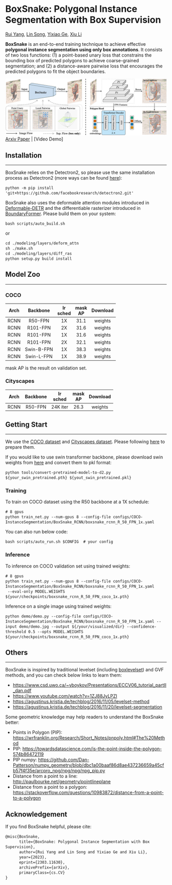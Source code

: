 # BoxSnake: Polygonal Instance Segmentation with Box Supervision
[Rui Yang](https://yangr116.github.io), [Lin Song](http://linsong.info), [Yixiao Ge](https://geyixiao.com), [Xiu Li](https://www.sigs.tsinghua.edu.cn/lx/main.htm)

**BoxSnake** is an end-to-end training technique to achieve effective **polygonal instance segmentation using only box annotations**. It consists of two loss functions: (1) a point-based unary loss that constrains the bounding box of predicted polygons to achieve coarse-grained segmentation; and (2) a distance-aware pairwise loss that encourages the predicted polygons to fit the object boundaries.

![Intro](assets/BoxSnake.png)
[Arxiv Paper](https://arxiv.org/pdf/2303.11630.pdf) | [Video Demo]

## Installation
---

BoxSnake relies on the Detectron2, so please use the same installation process as Detectron2 (more ways can be found [here](https://detectron2.readthedocs.io/tutorials/install.html)):
``` shell
python -m pip install 'git+https://github.com/facebookresearch/detectron2.git'
```

BoxSnake also uses the deformable attention modules introduced in [Deformable-DETR](https://github.com/fundamentalvision/Deformable-DETR) and the differentiable rasterizer introduced in [BoundaryFormer](https://github.com/mlpc-ucsd/BoundaryFormer). Please build them on your system:
``` shell
bash scripts/auto_build.sh
```
or 
``` shell
cd ./modeling/layers/deform_attn
sh ./make.sh
cd ./modeling/layers/diff_ras
python setup.py build install
```

## Model Zoo
----

### COCO

| Arch |  Backbone  | lr<br>sched | mask <br>AP | Download |
|:----:|:----------:|:-----------:|:-----------:|:--------:|
| RCNN |   R50-FPN  |      1X     |     31.1    |  weights |
| RCNN |  R101-FPN  |      2X     |     31.6    |  weights |
| RCNN |  R101-FPN  |      1X     |     31.6    |  weights |
| RCNN |  R101-FPN  |      2X     |     32.1    |  weights |
| RCNN | Swin-B-FPN |      1X     |     38.3    |  weights |
| RCNN | Swin-L-FPN |      1X     |     38.9    |  weights |

mask AP is the result on validation set.

### Cityscapes

| Arch | Backbone | lr<br>sched | mask <br>AP | Download |
|:----:|:--------:|:-----------:|:-----------:|:--------:|
| RCNN |  R50-FPN |   24K iter  |     26.3    |  weights |


## Getting Start
----
We use the [COCO dataset](https://cocodataset.org/#home) and [Cityscapes dataset](https://www.cityscapes-dataset.com). Please following [here](https://github.com/Yangr116/BoxSnake/datasets/README.md) to prepare them.

If you would like to use swin transformer backbone, please download swin weights from [here](https://github.com/microsoft/Swin-Transformer) and convert them to pkl format:
```
python tools/convert-pretrained-model-to-d2.py ${your_swin_pretrained.pth} ${yout_swin_pretrained.pkl}
``` 

### Training
To train on COCO dataset using the R50 backbone at a 1X schedule:
```shell
# 8 gpus
python train_net.py --num-gpus 8 --config-file configs/COCO-InstanceSegmentation/BoxSnake_RCNN/boxsnake_rcnn_R_50_FPN_1x.yaml
```

You can also run below code:
```
bash scripts/auto_run.sh $CONFIG  # your config
```

### Inference
To inference on COCO validation set using trained weights:
```shell
# 8 gpus
python train_net.py --num-gpus 8 --config-file configs/COCO-InstanceSegmentation/BoxSnake_RCNN/boxsnake_rcnn_R_50_FPN_1x.yaml
 --eval-only MODEL.WEIGHTS ${your/checkpoints/boxsnake_rcnn_R_50_FPN_coco_1x.pth}
```
Inference on a single image using trained weights:
```shell
python demo/demo.py --config-file configs/COCO-InstanceSegmentation/BoxSnake_RCNN/boxsnake_rcnn_R_50_FPN_1x.yaml --input demo/demo.jpg --output ${/your/visualized/dir} --confidence-threshold 0.5 --opts MODEL.WEIGHTS ${your/checkpoints/boxsnake_rcnn_R_50_FPN_coco_1x.pth}
```

## Others
---

BoxSnake is inspired by traditional levelset (including [boxlevelset](https://github.com/LiWentomng/boxlevelset)) and GVF methods, and you can check below links to learn them:

- https://www.csd.uwo.ca/~yboykov/Presentations/ECCV06_tutorial_partII_dan.pdf
- https://www.youtube.com/watch?v=1ZJ88JyLPZI
- https://agustinus.kristia.de/techblog/2016/11/05/levelset-method
- https://agustinus.kristia.de/techblog/2016/11/20/levelset-segmentation  

Some geometric knowledge may help readers to understand the BoxSnake better:

- Points in Polygon (PIP): https://wrfranklin.org/Research/Short_Notes/pnpoly.html#The%20Method
- PIP: https://towardsdatascience.com/is-the-point-inside-the-polygon-574b86472119
- PIP numpy: https://github.com/Dan-Patterson/numpy_geometry/blob/dbc1a00baaf86d8ae437236659a45cfb57f4f35e/arcpro_npg/npg/npg/npg_pip.py
- Distance from a point to a line: http://paulbourke.net/geometry/pointlineplane
- Distance from a point to a polygon: https://stackoverflow.com/questions/10983872/distance-from-a-point-to-a-polygon


## Acknowledgement

If you find BoxSnake helpful, please cite:
```
@misc{BoxSnake,
      title={BoxSnake: Polygonal Instance Segmentation with Box Supervision}, 
      author={Rui Yang and Lin Song and Yixiao Ge and Xiu Li},
      year={2023},
      eprint={2303.11630},
      archivePrefix={arXiv},
      primaryClass={cs.CV}
}
```